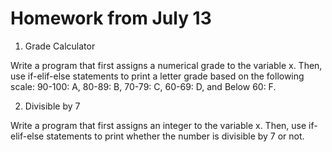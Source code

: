 # Homework from July 13

1. Grade Calculator

Write a program that first assigns a numerical grade to the variable x.
Then, use if-elif-else statements to print a letter grade based on the following scale:
90-100: A, 80-89: B, 70-79: C, 60-69: D, and Below 60: F.

2. Divisible by 7

Write a program that first assigns an integer to the variable x.
Then, use if-elif-else statements to print whether the number is divisible by 7 or not.
